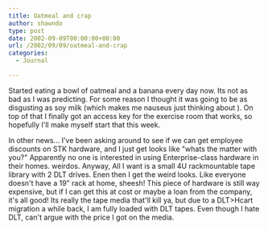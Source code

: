 ```yaml
---
title: Oatmeal and crap
author: shawndo
type: post
date: 2002-09-09T00:00:00+00:00
url: /2002/09/09/oatmeal-and-crap
categories:
  - Journal

---
```

Started eating a bowl of oatmeal and a banana every day now. Its not as bad as I was predicting. For some reason I thought it was going to be as disgusting as soy milk (which makes me nauseus just thinking about ). On top of that I finally got an access key for the exercise room that works, so hopefully I'll make myself start that this week.  
  
In other news... I've been asking around to see if we can get employee discounts on STK hardware, and I just get looks like "whats the matter with you?" Apparently no one is interested in using Enterprise-class hardware in their homes. weirdos. Anyway, All I want is a small 4U rackmountable tape library with 2 DLT drives. Enen then I get the weird looks. Like everyone doesn't have a 19" rack at home, sheesh! This piece of hardware is still way expensive, but if I can get this at cost or maybe a loan from the company, it's all good! Its really the tape media that'll kill ya, but due to a DLT>Hcart migration a while back, I am fully loaded with DLT tapes. Even though I hate DLT, can't argue with the price I got on the media.